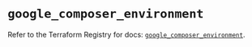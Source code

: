 # `google_composer_environment`

Refer to the Terraform Registry for docs: [`google_composer_environment`](https://registry.terraform.io/providers/hashicorp/google/6.45.0/docs/resources/composer_environment).
